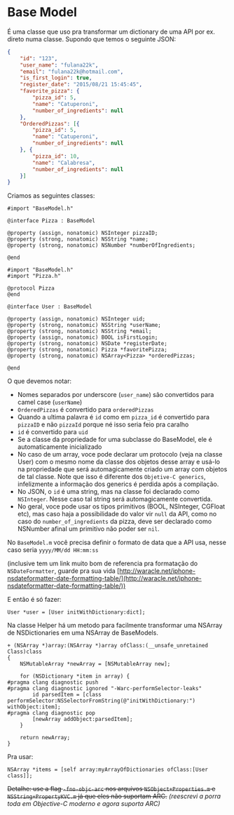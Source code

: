 # **Base Model** #

É uma classe que uso pra transformar um dictionary de uma API por ex. direto numa classe.
Supondo que temos o seguinte JSON:
```json
{
    "id": "123",
    "user_name": "fulana22k",
    "email": "fulana22k@hotmail.com",
    "is_first_login": true,
    "register_date": "2015/08/21 15:45:45",
    "favorite_pizza": {
        "pizza_id": 5,
        "name": "Catuperoni",
        "number_of_ingredients": null
    },
    "OrderedPizzas": [{
        "pizza_id": 5,
        "name": "Catuperoni",
        "number_of_ingredients": null
    }, {
        "pizza_id": 10,
        "name": "Calabresa",
        "number_of_ingredients": null
    }]
}
```

Criamos as seguintes classes:
```objc
#import "BaseModel.h"

@interface Pizza : BaseModel

@property (assign, nonatomic) NSInteger pizzaID;
@property (strong, nonatomic) NSString *name;
@property (strong, nonatomic) NSNumber *numberOfIngredients;

@end
```

```objc
#import "BaseModel.h"
#import "Pizza.h"

@protocol Pizza
@end

@interface User : BaseModel

@property (assign, nonatomic) NSInteger uid;
@property (strong, nonatomic) NSString *userName;
@property (strong, nonatomic) NSString *email;
@property (assign, nonatomic) BOOL isFirstLogin;
@property (strong, nonatomic) NSDate *registerDate;
@property (strong, nonatomic) Pizza *favoritePizza;
@property (strong, nonatomic) NSArray<Pizza> *orderedPizzas;

@end
```

O que devemos notar:

* Nomes separados por underscore (``user_name``) são convertidos para camel case (``userName``)
* ``OrderedPizzas`` é convertido para ``orderedPizzas``
* Quando a ultima palavra é ``id`` como em ``pizza_id`` é convertido para ``pizzaID`` e não ``pizzaId`` porque né isso seria feio pra caralho
* ``id`` é convertido para ``uid``
* Se a classe da propriedade for uma subclasse do BaseModel, ele é automaticamente inicializado
* No caso de um array, voce pode declarar um protocolo (veja na classe User) com o mesmo nome da classe dos objetos desse array e usá-lo na propriedade que será automagicamente criado um array com objetos de tal classe. Note que isso é diferente dos ``Objetive-C generics``, infelizmente a informação dos generics é perdida após a compilação.
* No JSON, o ``id`` é uma string, mas na classe foi declarado como ``NSInteger``. Nesse caso tal string será automagicamente convertida.
* No geral, voce pode usar os tipos primitivos (BOOL, NSInteger, CGFloat etc), mas caso haja a possibilidade do valor vir ``null`` da API, como no caso do ``number_of_ingredients`` da pizza, deve ser declarado como NSNumber afinal um primitivo não poder ser ``nil``.

No ```BaseModel.m``` você precisa definir o formato de data que a API usa, nesse caso seria ```yyyy/MM/dd HH:mm:ss```

(inclusive tem um link muito bom de referencia pra formatação do ```NSDateFormatter```, guarde pra sua vida [http://waracle.net/iphone-nsdateformatter-date-formatting-table/](http://waracle.net/iphone-nsdateformatter-date-formatting-table/))

E então é só fazer:
```objc
User *user = [User initWithDictionary:dict];
```



Na classe Helper há um metodo para facilmente transformar uma NSArray de NSDictionaries em uma NSArray de BaseModels.

```objc
+ (NSArray *)array:(NSArray *)array ofClass:(__unsafe_unretained Class)class
{
    NSMutableArray *newArray = [NSMutableArray new];
    
    for (NSDictionary *item in array) {
#pragma clang diagnostic push
#pragma clang diagnostic ignored "-Warc-performSelector-leaks"
        id parsedItem = [class performSelector:NSSelectorFromString(@"initWithDictionary:") withObject:item];
#pragma clang diagnostic pop
        [newArray addObject:parsedItem];
    }
    
    return newArray;
}
```
Pra usar:
```objc
NSArray *items = [self array:myArrayOfDictionaries ofClass:[User class]];
```

~~Detalhe: use a flag ```-fno-objc-arc``` nos arquivos ```NSObject+Properties.m``` e ```NSString+PropertyKVC.m``` já que eles não suportam ARC.~~
_(reescrevi a porra toda em Objective-C moderno e agora suporta ARC)_

